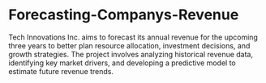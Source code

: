 # Forecasting-Companys-Revenue
Tech Innovations Inc. aims to forecast its annual revenue for the upcoming three years to better plan resource allocation, investment decisions, and growth strategies. The project involves analyzing historical revenue data, identifying key market drivers, and developing a predictive model to estimate future revenue trends.
